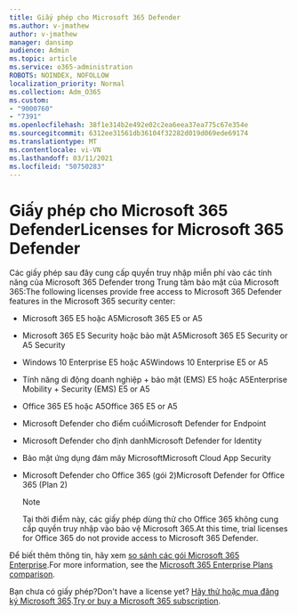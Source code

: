 ```yaml
---
title: Giấy phép cho Microsoft 365 Defender
ms.author: v-jmathew
author: v-jmathew
manager: dansimp
audience: Admin
ms.topic: article
ms.service: o365-administration
ROBOTS: NOINDEX, NOFOLLOW
localization_priority: Normal
ms.collection: Adm_O365
ms.custom:
- "9000760"
- "7391"
ms.openlocfilehash: 38f1e314b2e492e02c2ea6eea37ea775c67e354e
ms.sourcegitcommit: 6312ee31561db36104f32282d019d069ede69174
ms.translationtype: MT
ms.contentlocale: vi-VN
ms.lasthandoff: 03/11/2021
ms.locfileid: "50750283"
---
```

# <a name="licenses-for-microsoft-365-defender"></a><span data-ttu-id="2c641-102">Giấy phép cho Microsoft 365 Defender</span><span class="sxs-lookup"><span data-stu-id="2c641-102">Licenses for Microsoft 365 Defender</span></span>

<span data-ttu-id="2c641-103">Các giấy phép sau đây cung cấp quyền truy nhập miễn phí vào các tính năng của Microsoft 365 Defender trong Trung tâm bảo mật của Microsoft 365:</span><span class="sxs-lookup"><span data-stu-id="2c641-103">The following licenses provide free access to Microsoft 365 Defender features in the Microsoft 365 security center:</span></span>

- <span data-ttu-id="2c641-104">Microsoft 365 E5 hoặc A5</span><span class="sxs-lookup"><span data-stu-id="2c641-104">Microsoft 365 E5 or A5</span></span>
- <span data-ttu-id="2c641-105">Microsoft 365 E5 Security hoặc bảo mật A5</span><span class="sxs-lookup"><span data-stu-id="2c641-105">Microsoft 365 E5 Security or A5 Security</span></span>
- <span data-ttu-id="2c641-106">Windows 10 Enterprise E5 hoặc A5</span><span class="sxs-lookup"><span data-stu-id="2c641-106">Windows 10 Enterprise E5 or A5</span></span>
- <span data-ttu-id="2c641-107">Tính năng di động doanh nghiệp + bảo mật (EMS) E5 hoặc A5</span><span class="sxs-lookup"><span data-stu-id="2c641-107">Enterprise Mobility + Security (EMS) E5 or A5</span></span>
- <span data-ttu-id="2c641-108">Office 365 E5 hoặc A5</span><span class="sxs-lookup"><span data-stu-id="2c641-108">Office 365 E5 or A5</span></span>
- <span data-ttu-id="2c641-109">Microsoft Defender cho điểm cuối</span><span class="sxs-lookup"><span data-stu-id="2c641-109">Microsoft Defender for Endpoint</span></span>
- <span data-ttu-id="2c641-110">Microsoft Defender cho định danh</span><span class="sxs-lookup"><span data-stu-id="2c641-110">Microsoft Defender for Identity</span></span>
- <span data-ttu-id="2c641-111">Bảo mật ứng dụng đám mây Microsoft</span><span class="sxs-lookup"><span data-stu-id="2c641-111">Microsoft Cloud App Security</span></span>
- <span data-ttu-id="2c641-112">Microsoft Defender cho Office 365 (gói 2)</span><span class="sxs-lookup"><span data-stu-id="2c641-112">Microsoft Defender for Office 365 (Plan 2)</span></span>

    > [!NOTE]
    > <span data-ttu-id="2c641-113">Tại thời điểm này, các giấy phép dùng thử cho Office 365 không cung cấp quyền truy nhập vào bảo vệ Microsoft 365.</span><span class="sxs-lookup"><span data-stu-id="2c641-113">At this time, trial licenses for Office 365 do not provide access to Microsoft 365 Defender.</span></span>

<span data-ttu-id="2c641-114">Để biết thêm thông tin, hãy xem [so sánh các gói Microsoft 365 Enterprise](https://go.microsoft.com/fwlink/?linkid=2143458).</span><span class="sxs-lookup"><span data-stu-id="2c641-114">For more information, see the [Microsoft 365 Enterprise Plans comparison](https://go.microsoft.com/fwlink/?linkid=2143458).</span></span>

<span data-ttu-id="2c641-115">Bạn chưa có giấy phép?</span><span class="sxs-lookup"><span data-stu-id="2c641-115">Don't have a license yet?</span></span> <span data-ttu-id="2c641-116">[Hãy thử hoặc mua đăng ký Microsoft 365](https://go.microsoft.com/fwlink/?linkid=2143625).</span><span class="sxs-lookup"><span data-stu-id="2c641-116">[Try or buy a Microsoft 365 subscription](https://go.microsoft.com/fwlink/?linkid=2143625).</span></span>
